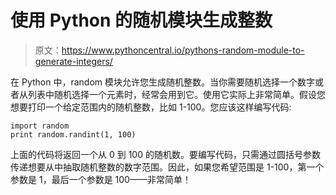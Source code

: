# 使用 Python 的随机模块生成整数

> 原文：<https://www.pythoncentral.io/pythons-random-module-to-generate-integers/>

在 Python 中，random 模块允许您生成随机整数。当你需要随机选择一个数字或者从列表中随机选择一个元素时，经常会用到它。使用它实际上非常简单。假设您想要打印一个给定范围内的随机整数，比如 1-100。您应该这样编写代码:

```
import random
print random.randint(1, 100)
```

上面的代码将返回一个从 0 到 100 的随机数。要编写代码，只需通过圆括号参数传递想要从中抽取随机整数的数字范围。因此，如果您希望范围是 1-100，第一个参数是 1，最后一个参数是 100——非常简单！
